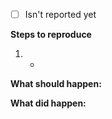  * [ ]  Isn't reported yet
 
 **Steps to reproduce**
 1.  -
 
 **What should happen:**
 
 **What did happen:**